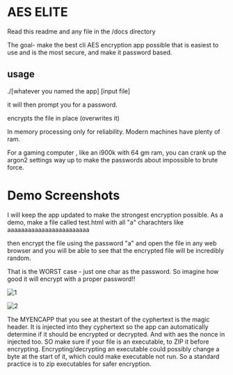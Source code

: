 
# AES ELITE

Read this readme and any file in the /docs directory

The goal- make the best cli AES encryption app possible that is easiest to use and is the most secure, and make it password based. 

## usage

./[whatever you named the app] [input file]

it will then prompt you for a password. 

encrypts the file in place (overwrites it) 

In memory processing only for reliability. Modern machines have plenty of ram. 

For a gaming computer , like an i900k with 64 gm ram, you can crank up the argon2 settings way up to make the
passwords about impossible to brute force. 



# Demo Screenshots
I will keep the app updated to make the strongest encryption possible. As a demo, make a file called test.html with all "a" charachters like aaaaaaaaaaaaaaaaaaaaaaaa  

then encrypt the file using the password "a"  and open the file in any web browser  and you will be able to see that the  encrypted file will be incredibly random. 

That is the WORST case - just one char as the password. So imagine how good it will encrypt with a proper password!! 


![1](https://github.com/user-attachments/assets/6810c573-7c80-4234-839e-9c02265ab6e9)

![2](https://github.com/user-attachments/assets/5e787c1b-585d-4036-a009-0aa476fb5da2)


The MYENCAPP that you see at thestart of the cyphertext is the magic header. It is injected into they cyphertext so the app can automatically determine if it should be
encrypted or decrypted. And with aes the nonce in injected too. SO make sure if your file is an executable, to ZIP it before encrypting. Encrypting/decrypting an executable could possibly change a byte at the start of it, which could make executable not run. So a standard practice is to zip executables for safer encryption. 

